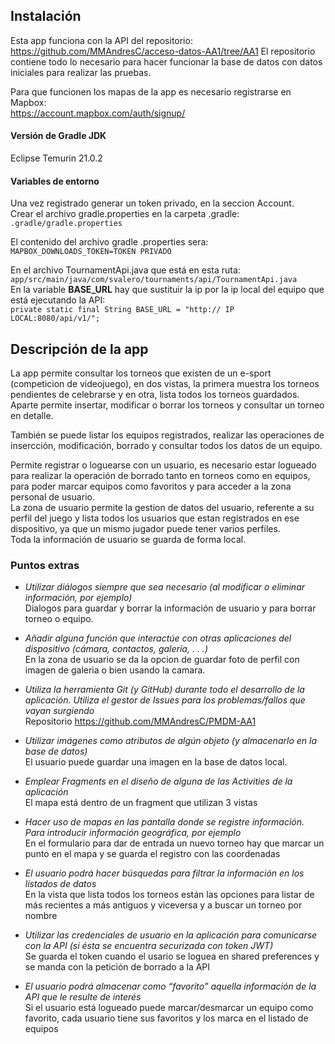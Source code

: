 ## Instalación

Esta app funciona con la API del repositorio:  
https://github.com/MMAndresC/acceso-datos-AA1/tree/AA1 El repositorio contiene todo lo necesario para hacer funcionar la base de datos con datos iniciales para realizar las pruebas.

Para que funcionen los mapas de la app es necesario registrarse en Mapbox:    
https://account.mapbox.com/auth/signup/

#### Versión de Gradle JDK
Eclipse Temurin 21.0.2

#### Variables de entorno
Una vez registrado generar un token privado, en la seccion Account.  
Crear el archivo gradle.properties en la carpeta .gradle:    
`.gradle/gradle.properties`

El contenido del archivo gradle .properties sera:    
`MAPBOX_DOWNLOADS_TOKEN=TOKEN PRIVADO`

En el archivo TournamentApi.java que está en esta ruta:    
`app/src/main/java/com/svalero/tournaments/api/TournamentApi.java`   
En la variable **BASE_URL** hay que sustituir la ip por la ip local del equipo que está ejecutando la API:    
`private static final String BASE_URL = "http:// IP LOCAL:8080/api/v1/";`

## Descripción de la app
La app permite consultar los torneos que existen de un e-sport (competicion de videojuego), en dos vistas, la primera muestra los torneos pendientes de celebrarse y en otra, lista todos los torneos guardados.    
Aparte permite insertar, modificar o borrar los torneos y consultar un torneo en detalle.

También se puede listar los equipos registrados, realizar las operaciones de insercción, modificación, borrado y consultar todos los datos de un equipo.

Permite registrar o loguearse con un usuario, es necesario estar logueado para realizar la operación de borrado tanto en torneos como en equipos, para poder marcar equipos como favoritos y para acceder a la zona personal de usuario.    
La zona de usuario permite la gestion de datos del usuario, referente a su perfil del juego y lista todos los usuarios que estan registrados en ese dispositivo, ya que un mismo jugador puede tener varios perfiles.    
Toda la información de usuario se guarda de forma local.

### Puntos extras

- _Utilizar diálogos siempre que sea necesario (al modificar o eliminar información, por ejemplo)_    
  Dialogos para guardar y borrar la información de usuario y para borrar torneo o equipo.


- _Añadir alguna función que interactúe con otras aplicaciones del dispositivo (cámara, contactos, galería, . . .)_    
  En la zona de usuario se da la opcion de guardar foto de perfil con imagen de galeria o bien usando la camara.


- _Utiliza la herramienta Git (y GitHub) durante todo el desarrollo de la aplicación. Utiliza el gestor de Issues para los problemas/fallos que vayan surgiendo_     
  Repositorio https://github.com/MMAndresC/PMDM-AA1


- _Utilizar imágenes como atributos de algún objeto (y almacenarlo en la base de datos)_    
  El usuario puede guardar una imagen en la base de datos local.


- _Emplear Fragments en el diseño de alguna de las Activities de la aplicación_    
  El mapa está dentro de un fragment que utilizan 3 vistas


- _Hacer uso de mapas en las pantalla donde se registre información. Para introducir información geográfica, por ejemplo_  
  En el formulario para dar de entrada un nuevo torneo hay que marcar un punto en el mapa y se guarda el registro con las coordenadas


- _El usuario podrá hacer búsquedas para filtrar la información en los listados de datos_      
  En la vista que lista todos los torneos están las opciones para listar de más recientes a más antiguos y viceversa y a buscar un torneo por nombre


- _Utilizar las credenciales de usuario en la aplicación para comunicarse con la API (si ésta se encuentra securizada con token JWT)_    
  Se guarda el token cuando el usario se loguea en shared preferences y se manda con la petición de borrado a la API


- _El usuario podrá almacenar como “favorito” aquella información de la API que le resulte de interés_    
  Si el usuario está logueado puede marcar/desmarcar un equipo como favorito, cada usuario tiene sus favoritos y los marca en el listado de equipos